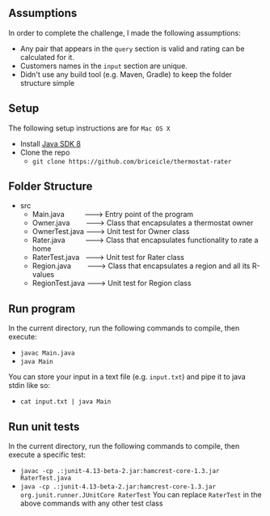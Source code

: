 
## Assumptions
In order to complete the challenge, I made the following assumptions:
- Any pair that appears in the `query` section is valid and rating can be calculated for it.
- Customers names in the `input` section are unique.
- Didn't use any build tool (e.g. Maven, Gradle) to keep the folder structure simple

## Setup
The following setup instructions are for `Mac OS X`
- Install [Java SDK 8](https://www.oracle.com/technetwork/java/javase/downloads/jdk8-downloads-2133151.html)
- Clone the repo
  - `git clone https://github.com/briceicle/thermostat-rater`
  
## Folder Structure
- src
  - Main.java&nbsp;&nbsp;&nbsp;&nbsp;&nbsp;&nbsp;&nbsp;&nbsp;&nbsp;&nbsp;---> Entry point of the program
  - Owner.java&nbsp;&nbsp;&nbsp;&nbsp;&nbsp;&nbsp;&nbsp;&nbsp;---> Class that encapsulates a thermostat owner
  - OwnerTest.java ---> Unit test for Owner class
  - Rater.java&nbsp;&nbsp;&nbsp;&nbsp;&nbsp;&nbsp;&nbsp;&nbsp;&nbsp;&nbsp;---> Class that encapsulates functionality to rate a home
  - RaterTest.java&nbsp;&nbsp;&nbsp;---> Unit test for Rater class
  - Region.java&nbsp;&nbsp;&nbsp;&nbsp;&nbsp;&nbsp;&nbsp;&nbsp;---> Class that encapsulates a region and all its R-values
  - RegionTest.java  ---> Unit test for Region class

## Run program
In the current directory, run the following commands to compile, then execute:
  - `javac Main.java`
  - `java Main`
  
You can store your input in a text file (e.g. `input.txt`) and pipe it to java stdin like so:
  - `cat input.txt | java Main`

## Run unit tests
In the current directory, run the following commands to compile, then execute a specific test:
  - `javac -cp .:junit-4.13-beta-2.jar:hamcrest-core-1.3.jar RaterTest.java`
  - `java -cp .:junit-4.13-beta-2.jar:hamcrest-core-1.3.jar org.junit.runner.JUnitCore RaterTest`
 You can replace `RaterTest` in the above commands with any other test class
